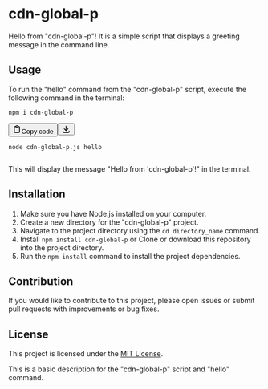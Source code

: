 # cdn-global-p

Hello from "cdn-global-p"! It is a simple script that displays a greeting message in the command line.

## Usage

To run the "hello" command from the "cdn-global-p" script, execute the following command in the terminal:

``npm i cdn-global-p``

<pre><div class="codeblock relative font-sans text-[16px]"><div class="flex items-center justify-between py-1.5 px-4"><span class="text-xs lowercase text-white"></span><div class="flex items-center"><button class="flex gap-1.5 items-center rounded bg-none p-1 text-xs text-white"><svg xmlns="http://www.w3.org/2000/svg" width="18" height="18" viewBox="0 0 24 24" fill="none" stroke="currentColor" stroke-width="2" stroke-linecap="round" stroke-linejoin="round" class="tabler-icon tabler-icon-clipboard"><path d="M9 5h-2a2 2 0 0 0 -2 2v12a2 2 0 0 0 2 2h10a2 2 0 0 0 2 -2v-12a2 2 0 0 0 -2 -2h-2"></path><path d="M9 3m0 2a2 2 0 0 1 2 -2h2a2 2 0 0 1 2 2v0a2 2 0 0 1 -2 2h-2a2 2 0 0 1 -2 -2z"></path></svg>Copy code</button><button class="flex items-center rounded bg-none p-1 text-xs text-white"><svg xmlns="http://www.w3.org/2000/svg" width="18" height="18" viewBox="0 0 24 24" fill="none" stroke="currentColor" stroke-width="2" stroke-linecap="round" stroke-linejoin="round" class="tabler-icon tabler-icon-download"><path d="M4 17v2a2 2 0 0 0 2 2h12a2 2 0 0 0 2 -2v-2"></path><path d="M7 11l5 5l5 -5"></path><path d="M12 4l0 12"></path></svg></button></div></div><pre><code><span>node cdn-global-p.js hello</span></code></pre></div></pre>

This will display the message "Hello from 'cdn-global-p'!" in the terminal.

## Installation

1. Make sure you have Node.js installed on your computer.
2. Create a new directory for the "cdn-global-p" project.
3. Navigate to the project directory using the `cd directory_name` command.
4. Install ``npm install cdn-global-p`` or Clone or download this repository into the project directory.
5. Run the `npm install` command to install the project dependencies.

## Contribution

If you would like to contribute to this project, please open issues or submit pull requests with improvements or bug fixes.

## License

This project is licensed under the [MIT License](https://chatgpt.ghepes.net/LICENSE).

This is a basic description for the "cdn-global-p" script and "hello" command.
